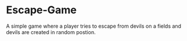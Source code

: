 # Escape-Game
A simple game where a player tries to escape from devils on a fields and devils are created in random postion.
